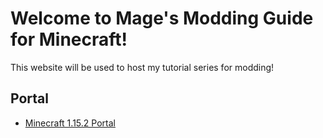 # Welcome to Mage's Modding Guide for Minecraft!

This website will be used to host my tutorial series for modding!


## Portal

 - [Minecraft 1.15.2 Portal](https://magep.github.io/1.15.2/)
